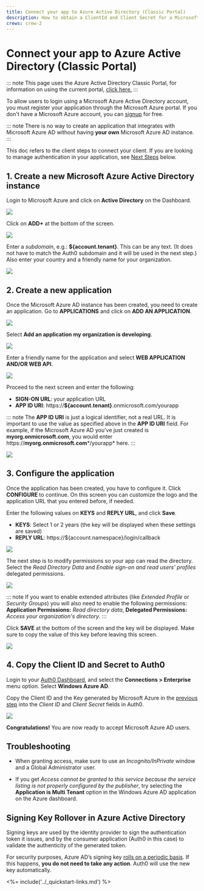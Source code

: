 ```yaml
---
title: Connect your app to Azure Active Directory (Classic Portal)
description: How to obtain a ClientId and Client Secret for a Microsoft Azure Active Directory with the Classic Portal.
crews: crew-2
---
```


# Connect your app to Azure Active Directory (Classic Portal)

::: note
This page uses the Azure Active Directory Classic Portal, for information on using the current portal, [click here.](/connections/enterprise/azure-active-directory)
:::

To allow users to login using a Microsoft Azure Active Directory account, you must register your application through the Microsoft Azure portal. If you don't have a Microsoft Azure account, you can [signup](http://www.windowsazure.com/en-us/pricing/free-trial) for free.

::: note
There is no way to create an application that integrates with Microsoft Azure AD without having **your own** Microsoft Azure AD instance.
:::

This doc refers to the client steps to connect your client. If you are looking to manage authentication in your application, see [Next Steps](#next-steps) below.

## 1. Create a new Microsoft Azure Active Directory instance

Login to Microsoft Azure and click on **Active Directory** on the Dashboard.

![](/media/articles/connections/enterprise/azure-active-directory/waad-0.png)

Click on **ADD+** at the bottom of the screen.

![](/media/articles/connections/enterprise/azure-active-directory/waad-1.png)

Enter a *subdomain*, e.g.: **${account.tenant}**. This can be any text. (It does not have to match the Auth0 subdomain and it will be used in the next step.) Also enter your country and a friendly name for your organization.

![](/media/articles/connections/enterprise/azure-active-directory/waad-2.png)

## 2. Create a new application

Once the Microsoft Azure AD instance has been created, you need to create an application. Go to **APPLICATIONS** and click on **ADD AN APPLICATION**.

![](/media/articles/connections/enterprise/azure-active-directory/waad-3.png)

Select **Add an application my organization is developing**.

![](/media/articles/connections/enterprise/azure-active-directory/waad-3b.png)

Enter a friendly name for the application and select **WEB APPLICATION AND/OR WEB API**.

![](/media/articles/connections/enterprise/azure-active-directory/waad-4.png)

Proceed to the next screen and enter the following:

* **SIGN-ON URL**: your application URL
* **APP ID URI**: https://**${account.tenant}**.onmicrosoft.com/yourapp

::: note
The **APP ID URI** is just a logical identifier, not a real URL. It is important to use the value as specified above in the **APP ID URI** field. For example, if the Microsoft Azure AD you've just created is **myorg.onmicrosoft.com**, you would enter https://**myorg.onmicrosoft.com***/yourapp* here.
:::

![](/media/articles/connections/enterprise/azure-active-directory/waad-5.png)

## 3. Configure the application

Once the application has been created, you have to configure it. Click **CONFIGURE** to continue. On this screen you can customize the logo and the application URL that you entered before, if needed.

Enter the following values on **KEYS** and **REPLY URL**, and click **Save**.

* **KEYS**: Select 1 or 2 years (the key will be displayed when these settings are saved)
* **REPLY URL**: https://${account.namespace}/login/callback

![](/media/articles/connections/enterprise/azure-active-directory/waad-8.png)

The next step is to modify permissions so your app can read the directory. Select the *Read Directory Data* and *Enable sign-on and read users' profiles* delegated permissions.

![](/media/articles/connections/enterprise/azure-active-directory/waad-8b.png)

::: note
If you want to enable extended attributes (like *Extended Profile* or *Security Groups*) you will also need to enable the following permissions: **Application Permissions:** *Read directory data*, **Delegated Permissions:** *Access your organization's directory*.
:::

Click **SAVE** at the bottom of the screen and the key will be displayed. Make sure to copy the value of this key before leaving this screen.

![](/media/articles/connections/enterprise/azure-active-directory/waad-9.png)

## 4. Copy the Client ID and Secret to Auth0

Login to your [Auth0 Dashboard](${manage_url}), and select the **Connections > Enterprise** menu option. Select **Windows Azure AD**.

Copy the Client ID and the Key generated by Microsoft Azure in the [previous step](#configure-the-application) into the *Client ID* and *Client Secret* fields in Auth0.

![](/media/articles/connections/enterprise/azure-active-directory/waad-10.png)

**Congratulations!** You are now ready to accept Microsoft Azure AD users.

## Troubleshooting

* When granting access, make sure to use an *Incognito/InPrivate* window  and a Global Administrator user.

* If you get *Access cannot be granted to this service because the service listing is not properly configured by the publisher*, try selecting the **Application is Multi Tenant** option in the Windows Azure AD application on the Azure dashboard.

## Signing Key Rollover in Azure Active Directory

Signing keys are used by the identity provider to sign the authentication token it issues, and by the consumer application (Auth0 in this case) to validate the authenticity of the generated token.

For security purposes, Azure AD’s signing key [rolls on a periodic basis](https://azure.microsoft.com/en-us/documentation/articles/active-directory-signing-key-rollover/). If this happens, **you do not need to take any action**. Auth0 will use the new key automatically.

<%= include('../_quickstart-links.md') %>
